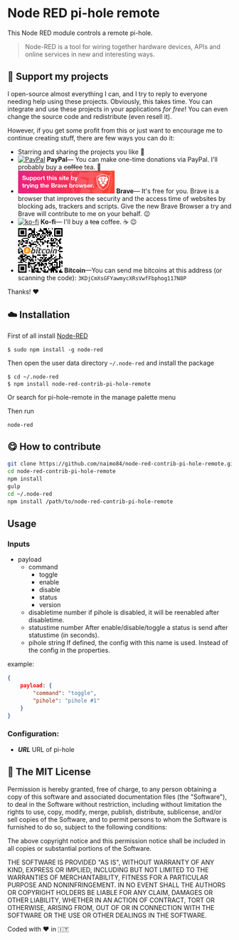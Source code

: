 # Node RED pi-hole remote

This Node RED module controls a remote pi-hole.

> Node-RED is a tool for wiring together hardware devices, APIs and online services in new and interesting ways.

## :sparkling_heart: Support my projects

I open-source almost everything I can, and I try to reply to everyone needing help using these projects. Obviously,
this takes time. You can integrate and use these projects in your applications _for free_! You can even change the source code and redistribute (even resell it).

However, if you get some profit from this or just want to encourage me to continue creating stuff, there are few ways you can do it:

- Starring and sharing the projects you like :rocket:
- [![PayPal][badge_paypal]][paypal-donations] **PayPal**— You can make one-time donations via PayPal. I'll probably buy a ~~coffee~~ tea. :tea:
- [![Support me on using Brave Browser][badge_brave]][brave] **Brave**— It's free for you. Brave is a browser that improves the security and the access time of websites by blocking ads, trackers and scripts. Give the new Brave Browser a try and Brave will contribute to me on your behalf. :wink:
- [![ko-fi](https://www.ko-fi.com/img/githubbutton_sm.svg)](https://ko-fi.com/T6T412CXA) **Ko-fi**— I'll buy a ~~tea~~ coffee. :coffee: :wink:
- ![](./examples/bitcoin.png) **Bitcoin**—You can send me bitcoins at this address (or scanning the code): `3KDjCmXsGFYawmycXRsVwfFbphog117N8P`

Thanks! :heart:

## :cloud: Installation

First of all install [Node-RED](http://nodered.org/docs/getting-started/installation)

```
$ sudo npm install -g node-red
```

Then open  the user data directory  `~/.node-red`  and install the package

```
$ cd ~/.node-red
$ npm install node-red-contrib-pi-hole-remote
```

Or search for pi-hole-remote in the manage palette menu

Then run

```
node-red
```

## :yum: How to contribute

```sh
git clone https://github.com/naimo84/node-red-contrib-pi-hole-remote.git
cd node-red-contrib-pi-hole-remote
npm install
gulp
cd ~/.node-red 
npm install /path/to/node-red-contrib-pi-hole-remote
```

## Usage

### Inputs

- payload
    - command
        - toggle
        - enable
        - disable
        - status
        - version
  - disabletime
        number
        if pihole is disabled, it will be reenabled after disabletime.
  - statustime
        number
        After enable/disable/toggle a status is send after statustime (in seconds).
  - pihole
            string
            If defined, the config with this name is used. Instead of the config in the properties.

example:

```json
{
    payload: {
        "command": "toggle",
        "pihole": "pihole #1"
    }
}
```

### Configuration:
- ***URL*** URL of pi-hole


## :scroll: The MIT License
Permission is hereby granted, free of charge, to any person obtaining a copy
of this software and associated documentation files (the "Software"), to deal in the Software without restriction, including without limitation the rights to use, copy, modify, merge, publish, distribute, sublicense, and/or sell copies of the Software, and to permit persons to whom the Software is furnished to do so, subject to the following conditions:

The above copyright notice and this permission notice shall be included in
all copies or substantial portions of the Software.

THE SOFTWARE IS PROVIDED "AS IS", WITHOUT WARRANTY OF ANY KIND, EXPRESS OR IMPLIED, INCLUDING BUT NOT LIMITED TO THE WARRANTIES OF MERCHANTABILITY, FITNESS FOR A PARTICULAR PURPOSE AND NONINFRINGEMENT. IN NO EVENT SHALL THE
AUTHORS OR COPYRIGHT HOLDERS BE LIABLE FOR ANY CLAIM, DAMAGES OR OTHER LIABILITY, WHETHER IN AN ACTION OF CONTRACT, TORT OR OTHERWISE, ARISING FROM, OUT OF OR IN CONNECTION WITH THE SOFTWARE OR THE USE OR OTHER DEALINGS IN THE SOFTWARE.

Coded with :heart: in :it:

[badge_brave]: ./examples/support_banner.png
[badge_paypal]: https://img.shields.io/badge/Donate-PayPal-blue.svg
[paypal-donations]: https://paypal.me/NeumannBenjamin
[brave]: https://brave.com/nai412
[contributing]: /CONTRIBUTING.md